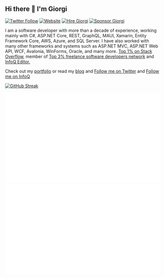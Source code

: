 ## Hi there 👋 I'm Giorgi

[![Twitter Follow](https://img.shields.io/badge/follow-%40GioDalakishvili-231d9bf0?style=flat-square&logo=twitter)](https://twitter.com/GioDalakishvili)
[![Website](https://img.shields.io/website?down_color=grey&down_message=https%3A%2F%2Fgiorgi.dev&logo=rss&style=flat-square&up_color=green&up_message=https%3A%2F%2Fgiorgi.dev&url=https%3A%2F%2Fgiorgi.dev)](https://giorgi.dev)
[![Hire Giorgi](https://img.shields.io/static/v1?label=Hire&message=Giorgi&color=3863A0&style=flat-square&logo=toptal)](https://www.toptal.com/resume/giorgi-dalakishvili/N5jr6J/worlds-top-talent)
[![Sponsor Giorgi](https://img.shields.io/badge/%24%24-Sponsor%20Me-85bb65?style=flat-square&logo=Github)](https://github.com/sponsors/Giorgi)

I am a software developer with more than a decade of experience, working mainly with C#, ASP.NET Core, REST, GraphQL, MAUI, Xamarin, Entity Framework Core, AWS, Azure, and SQL Server. I have also worked with many other frameworks and systems such as ASP.NET MVC, ASP.NET Web API, WCF, Avalonia, WinForms, Oracle, and many more. [Top 1% on Stack Overflow](https://stackoverflow.com/users/239438/giorgi?tab=topactivity), member of [Top 3% freelance software developers network](https://www.toptal.com/N5jr6J/worlds-top-talent) and [InfoQ Editor.](https://www.infoq.com/profile/Giorgi-Dalakishvili/)

Check out my [portfolio](https://giorgi.dev/portfolio/) or read my [blog](https://giorgi.dev/blog/) and [Follow me on Twitter](https://twitter.com/GioDalakishvili) and [Follow me on InfoQ](https://www.infoq.com/profile/Giorgi-Dalakishvili/)

[![GitHub Streak](https://github-readme-streak-stats-weld-one.vercel.app?user=Giorgi&theme=gruvbox_duo&hide_border=true)](https://giorgi.dev/blog/)


[![GitHub Statistics](https://raw.githubusercontent.com/Giorgi/github-stats/master/generated/overview.svg)](https://twitter.com/GioDalakishvili)
[![GitHub Top Languages](https://raw.githubusercontent.com/Giorgi/github-stats/master/generated/languages.svg)](https://www.toptal.com/N5jr6J/worlds-top-talent)

<!--
**Giorgi/Giorgi** is a ✨ _special_ ✨ repository because its `README.md` (this file) appears on your GitHub profile.

Here are some ideas to get you started:

- 🔭 I’m currently working on ...
- 🌱 I’m currently learning ...
- 👯 I’m looking to collaborate on ...
- 🤔 I’m looking for help with ...
- 💬 Ask me about ...
- 📫 How to reach me: ...
- 😄 Pronouns: ...
- ⚡ Fun fact: ...
-->
